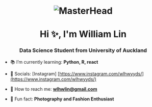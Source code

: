 <h1 align="center">
  <img src="https://www.icegif.com/wp-content/uploads/2023/12/icegif-258.gif" alt="MasterHead">
</h1>
<h1 align="center">Hi ✨, I'm William Lin</h1>
<h3 align="center">Data Science Student from University of Auckland</h3>

- 📚 I’m currently learning: **Python, R, react**

- 💮 Socials: [Instagram] [https://www.instagram.com/wlhwyyds/](https://www.instagram.com/wlhwyyds/)

- 💌 How to reach me: **wlhwlin@gmail.com**

- 📸 Fun fact: **Photography and Fashion Enthusiast**


